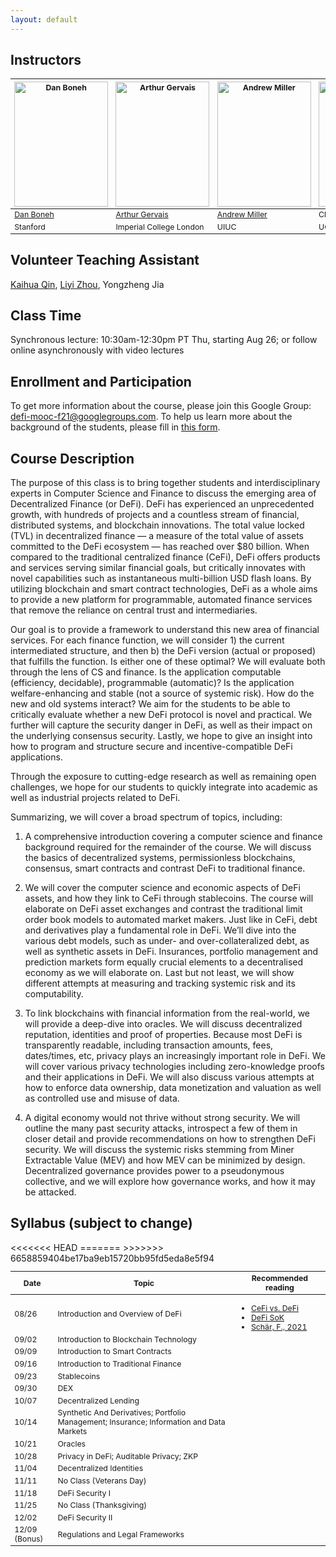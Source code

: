 ```yaml
---
layout: default
---
```


<!-- # Decentralized Finance -->

## Instructors

<table style="table-layout: fixed; font-size: 88%;">
  <thead>
    <tr>
      <th style="width: 20%;"><img style="object-fit:cover" width=150 height=200 src="https://crypto.stanford.edu/~dabo/DanBonehPictures/DaBo2015-1.jpg" alt="Dan Boneh"></th>
      <th style="width: 20%;"><img style="object-fit:cover" width=150 height=200 src="https://arthurgervais.com/images/Arthur_bio_photo.jpg" alt="Arthur Gervais"></th>
      <th style="width: 20%;"><img style="object-fit:cover" width=150 height=200 src="https://ws.engr.illinois.edu/directory/viewphoto.aspx?id=66044&s=300&type=portrait" alt="Andrew Miller"></th>
      <th style="width: 20%;"><img style="object-fit:cover" width=150 height=200 src="https://vcresearch.berkeley.edu/sites/default/files/styles/faculty_photo_full/public/2018-01/christine_parlour.jpg?itok=MubDXnwu" alt="Christine Parlour"></th>
      <th style="width: 20%;"><img style="object-fit:cover" width=150 height=200 src="https://people.eecs.berkeley.edu/~dawnsong/dawn-berkeley.jpg" alt="Dawn Song"></th>
    </tr>
  </thead>
  <tbody>
    <tr>
      <td><a href="https://crypto.stanford.edu/~dabo/">Dan Boneh</a></td>
      <td><a href="https://arthurgervais.com/">Arthur Gervais</a></td>
      <td><a href="http://soc1024.ece.illinois.edu/">Andrew Miller</a></td>
      <td>Christine Parlour</td>
      <td><a href="https://people.eecs.berkeley.edu/~dawnsong/">Dawn Song</a></td>
    </tr>
    <tr>
      <td>Stanford</td>
      <td>Imperial College London</td>
      <td>UIUC</td>
      <td>UC Berkeley</td>
      <td>UC Berkeley</td>
    </tr>
  </tbody>
</table>

## Volunteer Teaching Assistant

<a href="https://kaihuaqin.com/">Kaihua Qin</a>, <a href="https://www.imperial.ac.uk/people/liyi.zhou">Liyi Zhou</a>, Yongzheng Jia

## Class Time
Synchronous lecture: 10:30am-12:30pm PT Thu, starting Aug 26; or follow online asynchronously with video lectures

## Enrollment and Participation
To get more information about the course, please join this Google Group: [defi-mooc-f21@googlegroups.com](https://groups.google.com/g/defi-mooc-f21). To help us learn more about the background of the students, please fill in [this form](https://docs.google.com/forms/d/e/1FAIpQLSc_2wP7x2PwS5fngY-USSYJWRNMIxAPVP9okTW6GFfCxRbCTA/viewform).

## Course Description

The purpose of this class is to bring together students and interdisciplinary experts in Computer Science and Finance to discuss the emerging area of Decentralized Finance (or DeFi). DeFi has experienced an unprecedented growth, with hundreds of projects and a countless stream of financial, distributed systems, and blockchain innovations. The total value locked (TVL) in decentralized finance — a measure of the total value of assets committed to the DeFi ecosystem — has reached over $80 billion. When compared to the traditional centralized finance (CeFi), DeFi offers products and services serving similar financial goals, but critically innovates with novel capabilities such as instantaneous multi-billion USD flash loans. By utilizing blockchain and smart contract technologies, DeFi as a whole aims to provide a new platform for programmable, automated finance services that remove the reliance on central trust and intermediaries.
 
Our goal is to provide a framework to understand this new area of financial services. For each finance function, we will consider 1) the current intermediated structure, and then b) the DeFi version (actual or proposed) that fulfills the function. Is either one of these optimal? We will evaluate both through the lens of CS and finance. Is the application computable (efficiency, decidable), programmable (automatic)? Is the application welfare-enhancing and stable (not a source of systemic risk). How do the new and old systems interact? We aim for the students to be able to critically evaluate whether a new DeFi protocol is novel and practical. We further will capture the security danger in DeFi, as well as their impact on the underlying consensus security. Lastly, we hope to give an insight into how to program and structure secure and incentive-compatible DeFi applications.
 
Through the exposure to cutting-edge research as well as remaining open challenges, we hope for our students to quickly integrate into academic as well as industrial projects related to DeFi.
 
Summarizing, we will cover a broad spectrum of topics, including:

1. A comprehensive introduction covering a computer science and finance background required for the remainder of the course. We will discuss the basics of decentralized systems, permissionless blockchains, consensus, smart contracts and contrast DeFi to traditional finance.

2. We will cover the computer science and economic aspects of DeFi assets, and how they link to CeFi through stablecoins. The course will elaborate on DeFi asset exchanges and contrast the traditional limit order book models to automated market makers. Just like in CeFi, debt and derivatives play a fundamental role in DeFi. We’ll dive into the various debt models, such as under- and over-collateralized debt, as well as synthetic assets in DeFi. Insurances, portfolio management and prediction markets form equally crucial elements to a decentralised economy as we will elaborate on. Last but not least, we will show different attempts at measuring and tracking systemic risk and its computability.

3. To link blockchains with financial information from the real-world, we will provide a deep-dive into oracles. We will discuss decentralized reputation, identities and proof of properties. Because most DeFi is transparently readable, including transaction amounts, fees, dates/times, etc, privacy plays an increasingly important role in DeFi. We will cover various privacy technologies including zero-knowledge proofs and their applications in DeFi. We will also discuss various attempts at how to enforce data ownership, data monetization and valuation as well as controlled use and misuse of data.

4. A digital economy would not thrive without strong security. We will outline the many past security attacks, introspect a few of them in closer detail and provide recommendations on how to strengthen DeFi security. We will discuss the systemic risks stemming from Miner Extractable Value (MEV) and how MEV can be minimized by design. Decentralized governance provides power to a pseudonymous collective, and we will explore how governance works, and how it may be attacked.

## Syllabus (subject to change)

<table style="table-layout: fixed; font-size: 88%;">
  <thead>
      <th style="width: 5%;">Date</th>
      <th style="width: 40%;"> Topic </th>
      <th style="width: 20%;"> Recommended reading </th>
  </thead>
  <tbody>
    <tr>
      <td> 08/26 </td>
      <td> Introduction and Overview of DeFi </td>
      <td> 
        <ul style="margin-bottom: 0;">
          <li> <a href="/assets/reading/arthur-cefi-vs-defi-2106.08157.pdf"> CeFi vs. DeFi </a> </li>
          <li> <a href="/assets/reading/defi-sok-ariah-2101.08778.pdf"> DeFi SoK </a> </li>
          <li> <a href="/assets/reading/Fabian-Schar-decentralized-finance-on-blockchain-and-smart-contract-based-financial-markets.pdf"> Schär, F., 2021 </a> </li>
        </ul>
      </td>
    </tr>
    <tr>
      <td> 09/02 </td>
      <td> Introduction to Blockchain Technology </td>
      <td> </td>
    </tr>
    <tr>
      <td> 09/09 </td>
      <td> Introduction to Smart Contracts </td>
      <td> </td>
    </tr>
    <tr>
      <td> 09/16 </td>
      <td> Introduction to Traditional Finance </td>
      <td> </td>
    </tr>
    <tr>
      <td> 09/23 </td>
      <td> Stablecoins </td>
      <td> </td>
    </tr>
    <tr>
      <td> 09/30 </td>
      <td> DEX </td>
      <td> </td>
    </tr>
    <tr>
      <td> 10/07 </td>
      <td> Decentralized Lending </td>
<<<<<<< HEAD
      <td> </td>
=======
>>>>>>> 6658859404be17ba9eb15720bb95fd5eda8e5f94
    </tr>
    <tr>
      <td> 10/14 </td>
      <td> Synthetic And Derivatives; Portfolio Management; Insurance; Information and Data Markets </td>
      <td> </td>
    </tr>
    <tr>
      <td> 10/21 </td>
      <td> Oracles </td>
      <td> </td>
    </tr>
    <tr> 
      <td> 10/28 </td>
      <td> Privacy in DeFi; Auditable Privacy; ZKP </td>
      <td> </td>
    </tr>
    <tr>
      <td> 11/04 </td>
      <td> Decentralized Identities </td>
      <td> </td>
    </tr>
    <tr>
      <td> 11/11 </td>
      <td> No Class (Veterans Day) </td>
      <td> </td>
    </tr>
    <tr>
      <td> 11/18 </td>
      <td> DeFi Security I </td>
      <td> </td>
    </tr>
    <tr>
      <td> 11/25 </td>
      <td> No Class (Thanksgiving) </td>
      <td> </td>
    </tr>
    <tr>
      <td> 12/02 </td>
      <td> DeFi Security II </td>
      <td> </td>
    </tr>
    <tr>
      <td> 12/09 (Bonus) </td>
      <td> Regulations and Legal Frameworks </td>
      <td> </td>
    </tr>

  </tbody>
</table>

